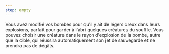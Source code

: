 ```yaml
---
step: empty
---
```

Vous avez modifié vos bombes pour qu'il y ait de légers creux dans leurs explosions, parfait pour garder à l'abri quelques créatures du souffle. Vous pouvez choisir une créature dans le rayon d'explosion de la bombe, autre que la cible, qui réussira automatiquement son jet de sauvegarde et ne prendra pas de dégâts.